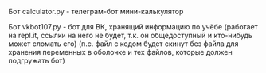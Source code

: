 Бот calculator.py - телеграм-бот мини-калькулятор

Бот vkbot107.py - бот для ВК, хранящий информацию по учёбе (работает на repl.it, ссылки на него не будет, т.к. он общедоступный и кто-нибудь может сломать его) (п.с. файл с кодом будет скинут без файла для хранения переменных в оболочке и тех файлов, которые должен подгружать бот)
